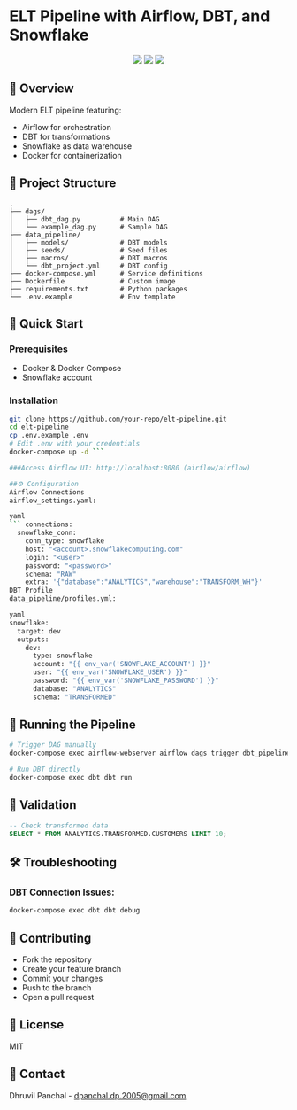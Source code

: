# ELT Pipeline with Airflow, DBT, and Snowflake

<div align="center">
  <img src="https://img.shields.io/badge/Airflow-017CEE?style=for-the-badge&logo=Apache%20Airflow&logoColor=white">
  <img src="https://img.shields.io/badge/DBT-FF694B?style=for-the-badge&logo=dbt&logoColor=white">
  <img src="https://img.shields.io/badge/Snowflake-29B5E8?style=for-the-badge&logo=Snowflake&logoColor=white">
</div>

## 📌 Overview
Modern ELT pipeline featuring:
- Airflow for orchestration
- DBT for transformations  
- Snowflake as data warehouse
- Docker for containerization

## 📂 Project Structure

```
.
├── dags/
│   ├── dbt_dag.py          # Main DAG
│   └── example_dag.py      # Sample DAG
├── data_pipeline/
│   ├── models/             # DBT models
│   ├── seeds/              # Seed files
│   ├── macros/             # DBT macros
│   └── dbt_project.yml     # DBT config
├── docker-compose.yml      # Service definitions
├── Dockerfile              # Custom image
├── requirements.txt        # Python packages
└── .env.example            # Env template
```

## 🚀 Quick Start

### Prerequisites
- Docker & Docker Compose
- Snowflake account

### Installation
```bash
git clone https://github.com/your-repo/elt-pipeline.git
cd elt-pipeline
cp .env.example .env
# Edit .env with your credentials
docker-compose up -d ```

###Access Airflow UI: http://localhost:8080 (airflow/airflow)

##⚙️ Configuration
Airflow Connections
airflow_settings.yaml:

yaml
``` connections:
  snowflake_conn:
    conn_type: snowflake
    host: "<account>.snowflakecomputing.com"
    login: "<user>"
    password: "<password>"
    schema: "RAW"
    extra: '{"database":"ANALYTICS","warehouse":"TRANSFORM_WH"}'
DBT Profile
data_pipeline/profiles.yml:

yaml
snowflake:
  target: dev
  outputs:
    dev:
      type: snowflake
      account: "{{ env_var('SNOWFLAKE_ACCOUNT') }}"
      user: "{{ env_var('SNOWFLAKE_USER') }}"
      password: "{{ env_var('SNOWFLAKE_PASSWORD') }}"
      database: "ANALYTICS"
      schema: "TRANSFORMED"
```

## 🏃 Running the Pipeline

```bash
# Trigger DAG manually
docker-compose exec airflow-webserver airflow dags trigger dbt_pipeline

# Run DBT directly
docker-compose exec dbt dbt run
```

## 🧪 Validation

```sql
-- Check transformed data
SELECT * FROM ANALYTICS.TRANSFORMED.CUSTOMERS LIMIT 10;
```

## 🛠 Troubleshooting

### DBT Connection Issues:

```bash
docker-compose exec dbt dbt debug
```

## 🤝 Contributing
- Fork the repository  
- Create your feature branch  
- Commit your changes  
- Push to the branch  
- Open a pull request  

## 📜 License
MIT

## 📧 Contact
Dhruvil Panchal - dpanchal.dp.2005@gmail.com

